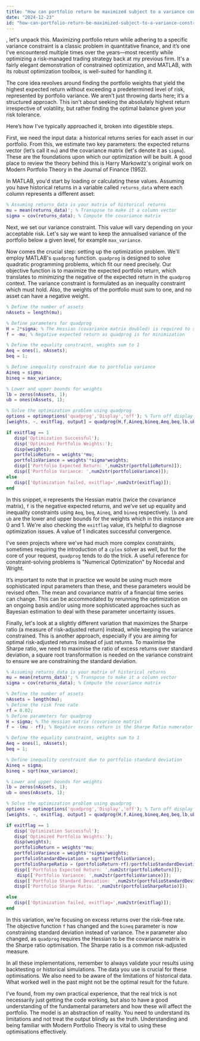 ```yaml
---
title: "How can portfolio return be maximized subject to a variance constraint using MATLAB?"
date: "2024-12-23"
id: "how-can-portfolio-return-be-maximized-subject-to-a-variance-constraint-using-matlab"
---
```


, let's unpack this. Maximizing portfolio return while adhering to a specific variance constraint is a classic problem in quantitative finance, and it’s one I’ve encountered multiple times over the years—most recently while optimizing a risk-managed trading strategy back at my previous firm. It's a fairly elegant demonstration of constrained optimization, and MATLAB, with its robust optimization toolbox, is well-suited for handling it.

The core idea revolves around finding the portfolio weights that yield the highest expected return without exceeding a predetermined level of risk, represented by portfolio variance. We aren't just throwing darts here; it’s a structured approach. This isn't about seeking the absolutely highest return irrespective of volatility, but rather finding the optimal balance given your risk tolerance.

Here’s how I've typically approached it, broken into digestible steps.

First, we need the input data: a historical returns series for each asset in our portfolio. From this, we estimate two key parameters: the expected returns vector (let’s call it `mu`) and the covariance matrix (let's denote it as `sigma`). These are the foundations upon which our optimization will be built. A good place to review the theory behind this is Harry Markowitz's original work on Modern Portfolio Theory in the Journal of Finance (1952).

In MATLAB, you'd start by loading or calculating these values. Assuming you have historical returns in a variable called `returns_data` where each column represents a different asset:

```matlab
% Assuming returns_data is your matrix of historical returns
mu = mean(returns_data)'; % Transpose to make it a column vector
sigma = cov(returns_data); % Compute the covariance matrix
```

Next, we set our variance constraint. This value will vary depending on your acceptable risk. Let's say we want to keep the annualised variance of the portfolio below a given level, for example `max_variance`.

Now comes the crucial step: setting up the optimization problem. We'll employ MATLAB's `quadprog` function. `quadprog` is designed to solve quadratic programming problems, which fit our need precisely. Our objective function is to maximize the expected portfolio return, which translates to *minimizing* the negative of the expected return in the `quadprog` context. The variance constraint is formulated as an inequality constraint which must hold. Also, the weights of the portfolio must sum to one, and no asset can have a negative weight.

```matlab
% Define the number of assets
nAssets = length(mu);

% Define parameters for quadprog
H = 2*sigma; % The Hessian (covariance matrix doubled) is required to solve the quadratic optimization
f = -mu; % Negative expected return as quadprog is for minimization

% Define the equality constraint, weights sum to 1
Aeq = ones(1, nAssets);
beq = 1;

% Define inequality constraint due to portfolio variance
Aineq = sigma;
bineq = max_variance;

% Lower and upper bounds for weights
lb = zeros(nAssets, 1);
ub = ones(nAssets, 1);

% Solve the optimization problem using quadprog
options = optimoptions('quadprog','Display','off'); % Turn off display output
[weights, ~, exitflag, output] = quadprog(H,f,Aineq,bineq,Aeq,beq,lb,ub,[],options);

if exitflag == 1
   disp('Optimization Successful');
   disp('Optimized Portfolio Weights:');
   disp(weights);
   portfolioReturn = weights'*mu;
   portfolioVariance = weights'*sigma*weights;
   disp(['Portfolio Expected Return: ',num2str(portfolioReturn)]);
   disp(['Portfolio Variance: ',num2str(portfolioVariance)]);
else
   disp(['Optimization failed, exitflag=',num2str(exitflag)]);
end

```

In this snippet, `H` represents the Hessian matrix (twice the covariance matrix), `f` is the negative expected returns, and we’ve set up equality and inequality constraints using `Aeq`, `beq`, `Aineq`, and `bineq` respectively. `lb` and `ub` are the lower and upper bounds for the weights which in this instance are 0 and 1. We're also checking the `exitflag` value, it’s helpful to diagnose optimization issues. A value of 1 indicates successful convergence.

I've seen projects where we've had much more complex constraints, sometimes requiring the introduction of a `cplex` solver as well, but for the core of your request, `quadprog` tends to do the trick. A useful reference for constraint-solving problems is "Numerical Optimization" by Nocedal and Wright.

It’s important to note that in practice we would be using much more sophisticated input parameters than these, and these parameters would be revised often. The mean and covariance matrix of a financial time series can change. This can be accommodated by rerunning the optimization on an ongoing basis and/or using more sophisticated approaches such as Bayesian estimation to deal with these parameter uncertainty issues.

Finally, let's look at a slightly different variation that maximizes the Sharpe ratio (a measure of risk-adjusted return) instead, while keeping the variance constrained. This is another approach, especially if you are aiming for optimal risk-adjusted returns instead of just returns. To maximise the Sharpe ratio, we need to maximise the ratio of excess returns over standard deviation, a square root transformation is needed on the variance constraint to ensure we are constraining the standard deviation.

```matlab
% Assuming returns_data is your matrix of historical returns
mu = mean(returns_data)'; % Transpose to make it a column vector
sigma = cov(returns_data); % Compute the covariance matrix

% Define the number of assets
nAssets = length(mu);
% Define the risk free rate
rf = 0.02;
% Define parameters for quadprog
H = sigma; % The Hessian matrix (covariance matrix)
f = -(mu - rf); % Negative excess return is the Sharpe Ratio numerator

% Define the equality constraint, weights sum to 1
Aeq = ones(1, nAssets);
beq = 1;

% Define inequality constraint due to portfolio standard deviation
Aineq = sigma;
bineq = sqrt(max_variance);

% Lower and upper bounds for weights
lb = zeros(nAssets, 1);
ub = ones(nAssets, 1);

% Solve the optimization problem using quadprog
options = optimoptions('quadprog','Display','off'); % Turn off display output
[weights, ~, exitflag, output] = quadprog(H,f,Aineq,bineq,Aeq,beq,lb,ub,[],options);

if exitflag == 1
   disp('Optimization Successful');
   disp('Optimized Portfolio Weights:');
   disp(weights);
   portfolioReturn = weights'*mu;
   portfolioVariance = weights'*sigma*weights;
   portfolioStandardDeviation = sqrt(portfolioVariance);
   portfolioSharpeRatio = (portfolioReturn-rf)/portfolioStandardDeviation;
   disp(['Portfolio Expected Return: ',num2str(portfolioReturn)]);
    disp(['Portfolio Variance: ',num2str(portfolioVariance)]);
   disp(['Portfolio Standard Deviation: ',num2str(portfolioStandardDeviation)]);
   disp(['Portfolio Sharpe Ratio: ',num2str(portfolioSharpeRatio)]);

else
   disp(['Optimization failed, exitflag=',num2str(exitflag)]);
end
```

In this variation, we're focusing on excess returns over the risk-free rate. The objective function `f` has changed and the `bineq` parameter is now constraining standard deviation instead of variance. The `H` parameter also changed, as `quadprog` requires the Hessian to be the covariance matrix in the Sharpe ratio optimisation. The Sharpe ratio is a common risk-adjusted measure.

In all these implementations, remember to always validate your results using backtesting or historical simulations. The data you use is crucial for these optimisations. We also need to be aware of the limitations of historical data. What worked well in the past might not be the optimal result for the future.

I’ve found, from my own practical experience, that the real trick is not necessarily just getting the code working, but also to have a good understanding of the fundamental parameters and how these will affect the portfolio. The model is an abstraction of reality. You need to understand its limitations and not treat the output blindly as the truth. Understanding and being familiar with Modern Portfolio Theory is vital to using these optimisations effectively.
